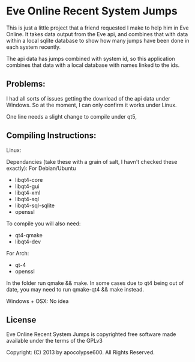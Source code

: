 Eve Online Recent System Jumps
============================

This is just a little project that a friend requested I make to help him in Eve Online. It takes data output from the Eve api, and combines that with data within a local sqlite database to show how many jumps have been done in each system recently.

The api data has jumps combined with system id, so this application combines that data with a local database with names linked to the ids.

Problems:
----------------------
I had all sorts of issues getting the download of the api data under Windows. So at the moment, I can only confirm it works under Linux.

One line needs a slight change to compile under qt5,


Compiling Instructions:
----------------------

Linux:

Dependancies (take these with a grain of salt, I havn't checked these exactly):
For Debian/Ubuntu

- libqt4-core
- libqt4-gui
- libqt4-xml
- libqt4-sql
- libqt4-sql-sqlite
- openssl

To compile you will also need:
- qt4-qmake
- libqt4-dev

For Arch:
- qt-4
- openssl

In the folder run qmake && make. In some cases due to qt4 being out of date, you may need to run qmake-qt4 && make instead.

Windows + OSX:
No idea

License
-------

Eve Online Recent System Jumps is copyrighted free software made available under the terms of the GPLv3

Copyright: (C) 2013 by apocolypse600. All Rights Reserved.
